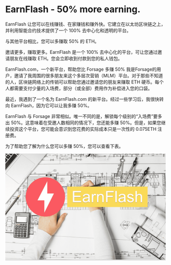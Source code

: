 # EarnFlash - 50% more earning.

EarnFlash 让您可以在线赚钱、在家赚钱和赚外快。它建立在以太坊区块链之上，并利用智能合约技术提供了一个 100% 去中心化和透明的平台。

与其他平台相比，您可以多赚取 50% 的 ETH。

邀请更多，赚取更多。EarnFlash 是一个 100% 去中心化的平台，可让您通过邀请朋友在线赚取 ETH。您会立即收到付款到您的私人钱包。

EarnFlash.com，一个新平台，帮助您比 Forsage 多赚 50%
我是Forsage的用户，邀请了我周围的很多朋友来这个多层次营销（MLM）平台。对于那些不知道的人，区块链网络上的传销可以帮助您通过邀请您的朋友来赚取 ETH 硬币。每个人都需要支付少量的入场费，部分（或全部）费用作为补偿进入您的口袋。

最近，我遇到了一个名为 EarnFlash.com 的新平台。经过一些学习后，我很快转向 EarnFlash，因为它可以让我多赚 50%。

EarnFlash 与 Forsage 非常相似。唯一不同的是，解锁每个级别的“入场费”要多出 50%。这意味着在受邀人数相同的情况下，您还能多赚 50%。但是，如果您继续投资这个平台，您可能会意识到您花费的实际成本只是一次性的 0.075ETH 注册费。

为了帮助您了解为什么您可以多赚 50%，您可以查看下表。

![earnflash50moreearning-dapp-high-risk-ethereum-image1_5b8e98ac767e4794114710edee4e4b41](earnflash50moreearning-dapp-high-risk-ethereum-image1_5b8e98ac767e4794114710edee4e4b41.png)
